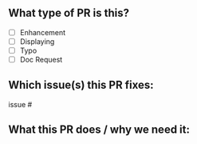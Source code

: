 ## What type of PR is this?

- [ ] Enhancement
- [ ] Displaying
- [ ] Typo
- [ ] Doc Request

## Which issue(s) this PR fixes:

issue #

## What this PR does / why we need it:
